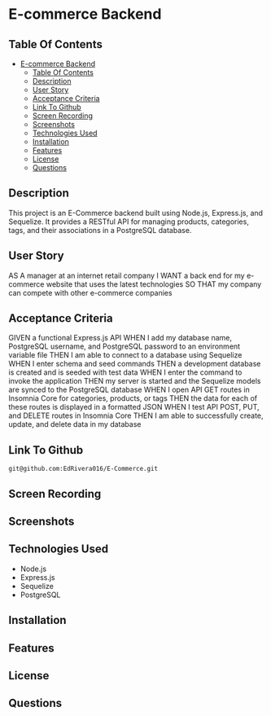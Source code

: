 # E-commerce Backend

## Table Of Contents
- [E-commerce Backend](#e-commerce-backend)
  - [Table Of Contents](#table-of-contents)
  - [Description](#description)
  - [User Story](#user-story)
  - [Acceptance Criteria](#acceptance-criteria)
  - [Link To Github](#link-to-github)
  - [Screen Recording](#screen-recording)
  - [Screenshots](#screenshots)
  - [Technologies Used](#technologies-used)
  - [Installation](#installation)
  - [Features](#features)
  - [License](#license)
  - [Questions](#questions)
## Description
This project is an E-Commerce backend built using Node.js, Express.js, and Sequelize. It provides a RESTful API for managing products, categories, tags, and their associations in a PostgreSQL database.

## User Story
AS A manager at an internet retail company
I WANT a back end for my e-commerce website that uses the latest technologies
SO THAT my company can compete with other e-commerce companies

## Acceptance Criteria
GIVEN a functional Express.js API
WHEN I add my database name, PostgreSQL username, and PostgreSQL password to an environment variable file
THEN I am able to connect to a database using Sequelize
WHEN I enter schema and seed commands
THEN a development database is created and is seeded with test data
WHEN I enter the command to invoke the application
THEN my server is started and the Sequelize models are synced to the PostgreSQL database
WHEN I open API GET routes in Insomnia Core for categories, products, or tags
THEN the data for each of these routes is displayed in a formatted JSON
WHEN I test API POST, PUT, and DELETE routes in Insomnia Core
THEN I am able to successfully create, update, and delete data in my database

## Link To Github
`git@github.com:EdRivera016/E-Commerce.git`

## Screen Recording

## Screenshots

## Technologies Used
- Node.js
- Express.js
- Sequelize
- PostgreSQL

## Installation


## Features


## License 

## Questions

